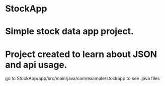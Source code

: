 # StockApp
# Simple stock data app project. 
# Project created to learn about JSON and api usage.
go to StockApp/app/src/main/java/com/example/stockapp to see .java files
